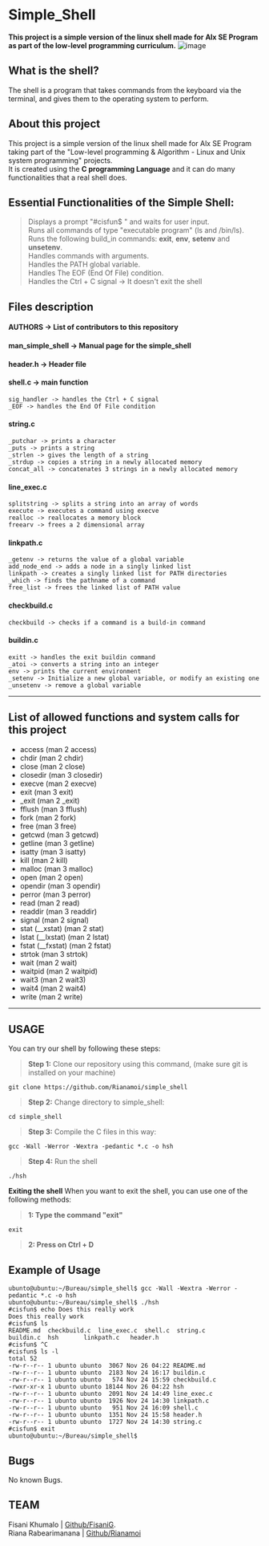 # Simple_Shell
**This project is a simple version of the linux shell made for Alx SE Program as part of the low-level programming curriculum.**
![image](https://user-images.githubusercontent.com/111004345/200294494-8df23f08-4ed8-433a-9860-e9c87ba88804.png)

## What is the shell?
The shell is a program that takes commands from the keyboard via the terminal, and gives them to the operating system to perform.

## About this project
This project is a simple version of the linux shell made for Alx SE Program taking part of the "Low-level programming & Algorithm - Linux and Unix system programming" projects.\
It is created using the **C programming Language** and it can do many functionalities that a real shell does.

## Essential Functionalities of the Simple Shell:
> Displays a prompt "#cisfun$ " and waits for user input.\
> Runs all commands of type "executable program" (ls and /bin/ls).\
> Runs the following build_in commands: **exit**, **env**, **setenv** and **unsetenv**.\
> Handles commands with arguments.\
> Handles the PATH global variable.\
> Handles The EOF (End Of File) condition.\
> Handles the Ctrl + C signal -> It doesn't exit the shell

## Files description
 #### **AUTHORS** -> List of contributors to this repository
 #### **man_simple_shell** -> Manual page for the simple_shell
 #### **header.h** -> Header file
 #### **shell.c** -> main function
	sig_handler -> handles the Ctrl + C signal
	_EOF -> handles the End Of File condition
 #### **string.c**
	_putchar -> prints a character
	_puts -> prints a string
	_strlen -> gives the length of a string
	_strdup -> copies a string in a newly allocated memory
	concat_all -> concatenates 3 strings in a newly allocated memory
 #### **line_exec.c**
	splitstring -> splits a string into an array of words
	execute -> executes a command using execve
	realloc -> reallocates a memory block
	freearv -> frees a 2 dimensional array
 #### **linkpath.c**
	_getenv -> returns the value of a global variable
	add_node_end -> adds a node in a singly linked list
	linkpath -> creates a singly linked list for PATH directories
	_which -> finds the pathname of a command
	free_list -> frees the linked list of PATH value
 #### **checkbuild.c**
	checkbuild -> checks if a command is a build-in command
 #### **buildin.c**
	exitt -> handles the exit buildin command
	_atoi -> converts a string into an integer
	env -> prints the current environment
	_setenv -> Initialize a new global variable, or modify an existing one
	_unsetenv -> remove a global variable

****
## List of allowed functions and system calls for this project
 - access (man 2 access)
 - chdir (man 2 chdir)
 - close (man 2 close)
 - closedir (man 3 closedir)
 - execve (man 2 execve)
 - exit (man 3 exit)
 - _exit (man 2 _exit)
 - fflush (man 3 fflush)
 - fork (man 2 fork)
 - free (man 3 free)
 - getcwd (man 3 getcwd)
 - getline (man 3 getline)
 - isatty (man 3 isatty)
 - kill (man 2 kill)
 - malloc (man 3 malloc)
 - open (man 2 open)
 - opendir (man 3 opendir)
 - perror (man 3 perror)
 - read (man 2 read)
 - readdir (man 3 readdir)
 - signal (man 2 signal)
 - stat (__xstat) (man 2 stat)
 - lstat (__lxstat) (man 2 lstat)
 - fstat (__fxstat) (man 2 fstat)
 - strtok (man 3 strtok)
 - wait (man 2 wait)
 - waitpid (man 2 waitpid)
 - wait3 (man 2 wait3)
 - wait4 (man 2 wait4)
 - write (man 2 write)
****

## USAGE
You can try our shell by following these steps:
> **Step 1:** Clone our repository using this command, (make sure git is installed on your machine)
````
git clone https://github.com/Rianamoi/simple_shell
````
> **Step 2:** Change directory to simple_shell:
````
cd simple_shell
````
> **Step 3:** Compile the C files in this way:
````
gcc -Wall -Werror -Wextra -pedantic *.c -o hsh
````
> **Step 4:** Run the shell
````
./hsh
````
**Exiting the shell**
When you want to exit the shell, you can use one of the following methods:
> **1: Type the command "exit"**
````
exit
````
> **2: Press on Ctrl + D**

## Example of Usage
````
ubunto@ubuntu:~/Bureau/simple_shell$ gcc -Wall -Wextra -Werror -pedantic *.c -o hsh
ubunto@ubuntu:~/Bureau/simple_shell$ ./hsh
#cisfun$ echo Does this really work
Does this really work
#cisfun$ ls
README.md  checkbuild.c  line_exec.c  shell.c  string.c
buildin.c  hsh		 linkpath.c   header.h
#cisfun$ ^C
#cisfun$ ls -l
total 52
-rw-r--r-- 1 ubunto ubunto  3067 Nov 26 04:22 README.md
-rw-r--r-- 1 ubunto ubunto  2183 Nov 24 16:17 buildin.c
-rw-r--r-- 1 ubunto ubunto   574 Nov 24 15:59 checkbuild.c
-rwxr-xr-x 1 ubunto ubunto 18144 Nov 26 04:22 hsh
-rw-r--r-- 1 ubunto ubunto  2091 Nov 24 14:49 line_exec.c
-rw-r--r-- 1 ubunto ubunto  1926 Nov 24 14:30 linkpath.c
-rw-r--r-- 1 ubunto ubunto   951 Nov 24 16:09 shell.c
-rw-r--r-- 1 ubunto ubunto  1351 Nov 24 15:58 header.h
-rw-r--r-- 1 ubunto ubunto  1727 Nov 24 14:30 string.c
#cisfun$ exit
ubunto@ubuntu:~/Bureau/simple_shell$
````
## Bugs
No known Bugs.

## TEAM
Fisani Khumalo | [Github/FisaniG].\
Riana Rabearimanana | [Github/Rianamoi]

[Github/FisaniG]: <https://github.com/FisaniG>
[Github/Rianamoi]: <https://github.com/Rianamoi>



